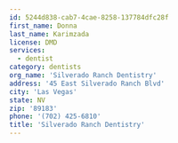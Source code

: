 ```yaml
---
id: 5244d838-cab7-4cae-8258-137784dfc28f
first_name: Donna
last_name: Karimzada
license: DMD
services:
  - dentist
category: dentists
org_name: 'Silverado Ranch Dentistry'
address: '45 East Silverado Ranch Blvd'
city: 'Las Vegas'
state: NV
zip: '89183'
phone: '(702) 425-6810'
title: 'Silverado Ranch Dentistry'
---
```

